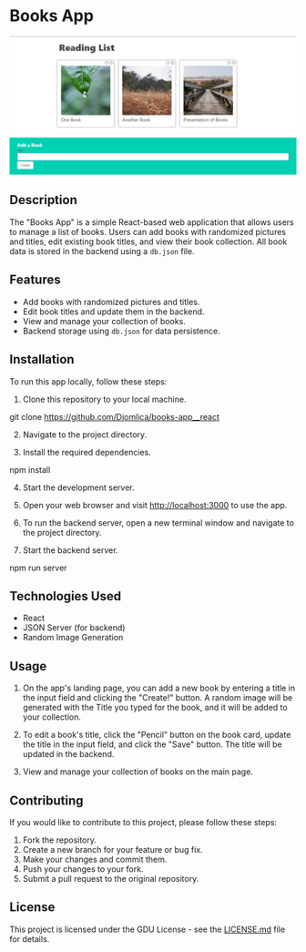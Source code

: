 # Books App

![App Screenshot](./screenshot.png)

## Description

The "Books App" is a simple React-based web application that allows users to manage a list of books. Users can add books with randomized pictures and titles, edit existing book titles, and view their book collection. All book data is stored in the backend using a `db.json` file.

## Features

- Add books with randomized pictures and titles.
- Edit book titles and update them in the backend.
- View and manage your collection of books.
- Backend storage using `db.json` for data persistence.

## Installation

To run this app locally, follow these steps:

1. Clone this repository to your local machine.

git clone https://github.com/Djomlica/books-app__react

2. Navigate to the project directory.

3. Install the required dependencies.

npm install

4. Start the development server.

5. Open your web browser and visit [http://localhost:3000](http://localhost:3000) to use the app.

6. To run the backend server, open a new terminal window and navigate to the project directory.

7. Start the backend server.

npm run server


## Technologies Used

- React
- JSON Server (for backend)
- Random Image Generation

## Usage

1. On the app's landing page, you can add a new book by entering a title in the input field and clicking the "Create!" button. A random image will be generated with the Title you typed for the book, and it will be added to your collection.

2. To edit a book's title, click the "Pencil" button on the book card, update the title in the input field, and click the "Save" button. The title will be updated in the backend.

3. View and manage your collection of books on the main page.

## Contributing

If you would like to contribute to this project, please follow these steps:

1. Fork the repository.
2. Create a new branch for your feature or bug fix.
3. Make your changes and commit them.
4. Push your changes to your fork.
5. Submit a pull request to the original repository.

## License

This project is licensed under the GDU License - see the [LICENSE.md](LICENSE.md) file for details.
